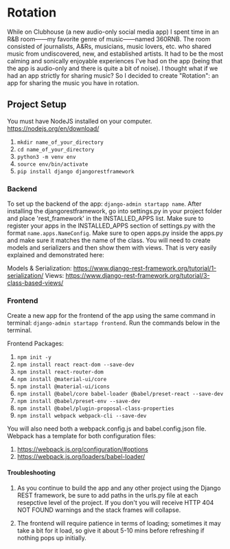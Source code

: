# Rotation

While on Clubhouse (a new audio-only social media app) I spent time in an R&B room——my favorite genre of music——named 360RNB. The room consisted of journalists, A&Rs, musicians, music lovers, etc. who shared music from undiscovered, new, and established artists. It had to be the most calming and sonically enjoyable experiences I've had on the app (being that the app is audio-only and there is quite a bit of noise). I thought what if we had an app strictly for sharing music? So I decided to create "Rotation": an app for sharing the music you have in rotation.

## Project Setup

You must have NodeJS installed on your computer.
<https://nodejs.org/en/download/>

1. `mkdir name_of_your_directory`
2. `cd name_of_your_directory`
3. `python3 -m venv env`
4. `source env/bin/activate`
5. `pip install django djangorestframework`

### Backend

To set up the backend of the app: `django-admin startapp name`. After installing the djangorestframework, go into settings.py in your project folder and place 'rest_framework' in the INSTALLED_APPS list. Make sure to register your apps in the INSTALLED_APPS section of settings.py with the format `name.apps.NameConfig`. Make sure to open apps.py inside the apps.py and make sure it matches the name of the class. You will need to create models and serializers and then show them with views. That is very easily explained and demonstrated here:

Models & Serialization: <https://www.django-rest-framework.org/tutorial/1-serialization/>
Views: <https://www.django-rest-framework.org/tutorial/3-class-based-views/>

### Frontend

Create a new app for the frontend of the app using the same command in terminal: `django-admin startapp frontend`. Run the commands below in the terminal.

Frontend Packages:

1. `npm init -y`
2. `npm install react react-dom --save-dev`
3. `npm install react-router-dom`
4. `npm install @material-ui/core`
5. `npm install @material-ui/icons`
6. `npm install @babel/core babel-loader @babel/preset-react --save-dev`
7. `npm install @babel/preset-env --save-dev`
8. `npm install @babel/plugin-proposal-class-properties`
9. `npm install webpack webpack-cli --save-dev`

You will also need both a webpack.config.js and babel.config.json file. Webpack has a template for both configuration files:

1. <https://webpack.js.org/configuration/#options>
2. <https://webpack.js.org/loaders/babel-loader/>

#### Troubleshooting

1. As you continue to build the app and any other project using the Django REST framework, be sure to add paths in the urls.py file at each resepctive level of the project. If you don't you will receive HTTP 404 NOT FOUND warnings and the stack frames will collapse.

2. The frontend will require patience in terms of loading; sometimes it may take a bit for it load, so give it about 5-10 mins before refreshing if nothing pops up initially.
